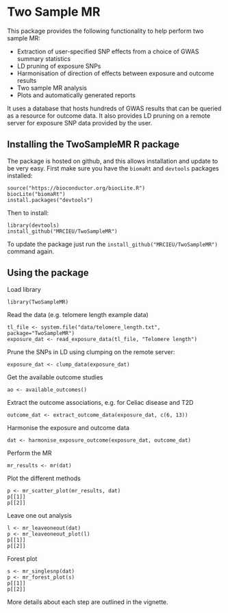 # Two Sample MR

This package provides the following functionality to help perform two sample MR:

- Extraction of user-specified SNP effects from a choice of GWAS summary statistics
- LD pruning of exposure SNPs
- Harmonisation of direction of effects between exposure and outcome results
- Two sample MR analysis
- Plots and automatically generated reports 

It uses a database that hosts hundreds of GWAS results that can be queried as a resource for outcome data. It also provides LD pruning on a remote server for exposure SNP data provided by the user.

## Installing the TwoSampleMR R package

The package is hosted on github, and this allows installation and update to be very easy. First make sure you have the `biomaRt` and `devtools` packages installed:

    source("https://bioconductor.org/biocLite.R")
    biocLite("biomaRt")
    install.packages("devtools")

Then to install:

    library(devtools)
    install_github("MRCIEU/TwoSampleMR")

To update the package just run the `install_github("MRCIEU/TwoSampleMR")` command again.


## Using the package

Load library

    library(TwoSampleMR)

Read the data (e.g. telomere length example data)

    tl_file <- system.file("data/telomere_length.txt", package="TwoSampleMR")
    exposure_dat <- read_exposure_data(tl_file, "Telomere length")

Prune the SNPs in LD using clumping on the remote server:

    exposure_dat <- clump_data(exposure_dat)

Get the available outcome studies

    ao <- available_outcomes()

Extract the outcome associations, e.g. for Celiac disease and T2D
    
    outcome_dat <- extract_outcome_data(exposure_dat, c(6, 13))

Harmonise the exposure and outcome data
    
    dat <- harmonise_exposure_outcome(exposure_dat, outcome_dat)

Perform the MR
    
    mr_results <- mr(dat)

Plot the different methods

    p <- mr_scatter_plot(mr_results, dat)
    p[[1]]
    p[[2]]

Leave one out analysis

    l <- mr_leaveoneout(dat)
    p <- mr_leaveoneout_plot(l)
    p[[1]]
    p[[2]]

Forest plot

    s <- mr_singlesnp(dat)
    p <- mr_forest_plot(s)
    p[[1]]
    p[[2]]

More details about each step are outlined in the vignette.


